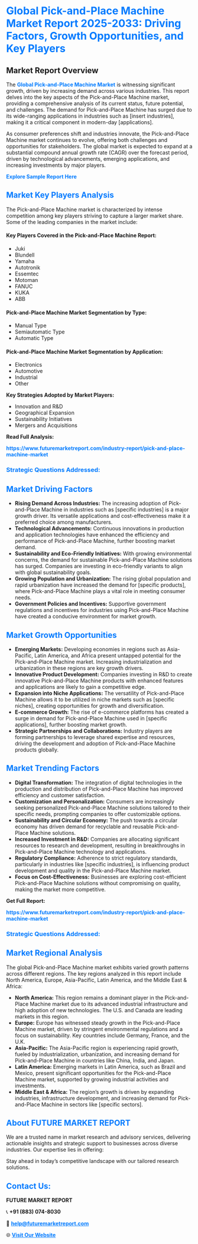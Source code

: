<h1 style="color: #007BFF;">Global Pick-and-Place Machine Market Report 2025-2033: Driving Factors, Growth Opportunities, and Key Players</h1>

<section id="overview">
<h2>Market Report Overview</h2>
<p>The <a href="https://www.futuremarketreport.com/industry-report/pick-and-place-machine-market" style="color: #007BFF; text-decoration: none;"><strong>Global Pick-and-Place Machine Market</strong></a> is witnessing significant growth, driven by increasing demand across various industries. This report delves into the key aspects of the Pick-and-Place Machine market, providing a comprehensive analysis of its current status, future potential, and challenges. The demand for Pick-and-Place Machine has surged due to its wide-ranging applications in industries such as [insert industries], making it a critical component in modern-day [applications].</p>
<p>As consumer preferences shift and industries innovate, the Pick-and-Place Machine market continues to evolve, offering both challenges and opportunities for stakeholders. The global market is expected to expand at a substantial compound annual growth rate (CAGR) over the forecast period, driven by technological advancements, emerging applications, and increasing investments by major players.</p>
</section>

<section id="overview">
<p><a href="https://www.futuremarketreport.com/request-sample/reportId=86755" style="color: #007BFF; text-decoration: none;"><strong>Explore Sample Report Here</strong></a></p>
</section>

<section id="key-players">
<h2 style="color: #007BFF;">Market Key Players Analysis</h2>
<p>The Pick-and-Place Machine market is characterized by intense competition among key players striving to capture a larger market share. Some of the leading companies in the market include:</p>
<h4>Key Players Covered in the Pick-and-Place Machine Report:</h4>
<ul><li>Juki</li><li>Blundell</li><li>Yamaha</li><li>Autotronik</li><li>Essemtec</li><li>Motoman</li><li>FANUC</li><li>KUKA</li><li>ABB</li></ul>
<h4>Pick-and-Place Machine Market Segmentation by Type:</h4>
<ul><li>Manual Type</li><li>Semiautomatic Type</li><li>Automatic Type</li></ul>

<h4>Pick-and-Place Machine Market Segmentation by Application:</h4>
<ul><li>Electronics</li><li>Automotive</li><li>Industrial</li><li>Other</li></ul>
<p><strong>Key Strategies Adopted by Market Players:</strong></p>
<ul>
<li>Innovation and R&D</li>
<li>Geographical Expansion</li>
<li>Sustainability Initiatives</li>
<li>Mergers and Acquisitions</li>
</ul>
</section>

<section>
<p><strong>Read Full Analysis: </strong></p><a href="https://www.futuremarketreport.com/industry-report/pick-and-place-machine-market" style="color: #007BFF; text-decoration: none;"><strong>https://www.futuremarketreport.com/industry-report/pick-and-place-machine-market</strong></a>
<h3 style="color: #007BFF;">Strategic Questions Addressed:</h3>
</section>

<section id="driving-factors">
<h2 style="color: #007BFF;">Market Driving Factors</h2>
<ul>
<li><strong>Rising Demand Across Industries:</strong> The increasing adoption of Pick-and-Place Machine in industries such as [specific industries] is a major growth driver. Its versatile applications and cost-effectiveness make it a preferred choice among manufacturers.</li>
<li><strong>Technological Advancements:</strong> Continuous innovations in production and application technologies have enhanced the efficiency and performance of Pick-and-Place Machine, further boosting market demand.</li>
<li><strong>Sustainability and Eco-Friendly Initiatives:</strong> With growing environmental concerns, the demand for sustainable Pick-and-Place Machine solutions has surged. Companies are investing in eco-friendly variants to align with global sustainability goals.</li>
<li><strong>Growing Population and Urbanization:</strong> The rising global population and rapid urbanization have increased the demand for [specific products], where Pick-and-Place Machine plays a vital role in meeting consumer needs.</li>
<li><strong>Government Policies and Incentives:</strong> Supportive government regulations and incentives for industries using Pick-and-Place Machine have created a conducive environment for market growth.</li>
</ul>
</section>

<section id="growth-opportunities">
<h2 style="color: #007BFF;">Market Growth Opportunities</h2>
<ul>
<li><strong>Emerging Markets:</strong> Developing economies in regions such as Asia-Pacific, Latin America, and Africa present untapped potential for the Pick-and-Place Machine market. Increasing industrialization and urbanization in these regions are key growth drivers.</li>
<li><strong>Innovative Product Development:</strong> Companies investing in R&D to create innovative Pick-and-Place Machine products with enhanced features and applications are likely to gain a competitive edge.</li>
<li><strong>Expansion into Niche Applications:</strong> The versatility of Pick-and-Place Machine allows it to be utilized in niche markets such as [specific niches], creating opportunities for growth and diversification.</li>
<li><strong>E-commerce Growth:</strong> The rise of e-commerce platforms has created a surge in demand for Pick-and-Place Machine used in [specific applications], further boosting market growth.</li>
<li><strong>Strategic Partnerships and Collaborations:</strong> Industry players are forming partnerships to leverage shared expertise and resources, driving the development and adoption of Pick-and-Place Machine products globally.</li>
</ul>
</section>

<section id="trending-factors">
<h2 style="color: #007BFF;">Market Trending Factors</h2>
<ul>
<li><strong>Digital Transformation:</strong> The integration of digital technologies in the production and distribution of Pick-and-Place Machine has improved efficiency and customer satisfaction.</li>
<li><strong>Customization and Personalization:</strong> Consumers are increasingly seeking personalized Pick-and-Place Machine solutions tailored to their specific needs, prompting companies to offer customizable options.</li>
<li><strong>Sustainability and Circular Economy:</strong> The push towards a circular economy has driven demand for recyclable and reusable Pick-and-Place Machine solutions.</li>
<li><strong>Increased Investment in R&D:</strong> Companies are allocating significant resources to research and development, resulting in breakthroughs in Pick-and-Place Machine technology and applications.</li>
<li><strong>Regulatory Compliance:</strong> Adherence to strict regulatory standards, particularly in industries like [specific industries], is influencing product development and quality in the Pick-and-Place Machine market.</li>
<li><strong>Focus on Cost-Effectiveness:</strong> Businesses are exploring cost-efficient Pick-and-Place Machine solutions without compromising on quality, making the market more competitive.</li>
</ul>
</section>

<section>
<p><strong>Get Full Report: </strong></p><a href="https://www.futuremarketreport.com/industry-report/pick-and-place-machine-market" style="color: #007BFF; text-decoration: none;"><strong>https://www.futuremarketreport.com/industry-report/pick-and-place-machine-market</strong></a>
<h3 style="color: #007BFF;">Strategic Questions Addressed:</h3>
</section>


<section id="regional-analysis">
<h2 style="color: #007BFF;">Market Regional Analysis</h2>
<p>The global Pick-and-Place Machine market exhibits varied growth patterns across different regions. The key regions analyzed in this report include North America, Europe, Asia-Pacific, Latin America, and the Middle East & Africa:</p>
<ul>
<li><strong>North America:</strong> This region remains a dominant player in the Pick-and-Place Machine market due to its advanced industrial infrastructure and high adoption of new technologies. The U.S. and Canada are leading markets in this region.</li>
<li><strong>Europe:</strong> Europe has witnessed steady growth in the Pick-and-Place Machine market, driven by stringent environmental regulations and a focus on sustainability. Key countries include Germany, France, and the U.K.</li>
<li><strong>Asia-Pacific:</strong> The Asia-Pacific region is experiencing rapid growth, fueled by industrialization, urbanization, and increasing demand for Pick-and-Place Machine in countries like China, India, and Japan.</li>
<li><strong>Latin America:</strong> Emerging markets in Latin America, such as Brazil and Mexico, present significant opportunities for the Pick-and-Place Machine market, supported by growing industrial activities and investments.</li>
<li><strong>Middle East & Africa:</strong> The region’s growth is driven by expanding industries, infrastructure development, and increasing demand for Pick-and-Place Machine in sectors like [specific sectors].</li>
</ul>
</section>

<footer>
<h2 style="color: #007BFF;">About FUTURE MARKET REPORT</h2>
<p>We are a trusted name in market research and advisory services, delivering actionable insights and strategic support to businesses across diverse industries. Our expertise lies in offering:</p>

<p>Stay ahead in today’s competitive landscape with our tailored research solutions.</p>

<h2 style="color: #007BFF;">Contact Us:</h2>
<p><strong>FUTURE MARKET REPORT</strong></p>
<p>📞 <strong>+91 (883) 074-8030</strong></p>
<p>📧 <strong><a href="mailto:help@futuremarketreport.com" style="color: #007BFF;">help@futuremarketreport.com</a></strong></p>
<p>🌐 <strong><a href="https://www.futuremarketreport.com/" style="color: #007BFF;">Visit Our Website</a></strong></p>
</footer>